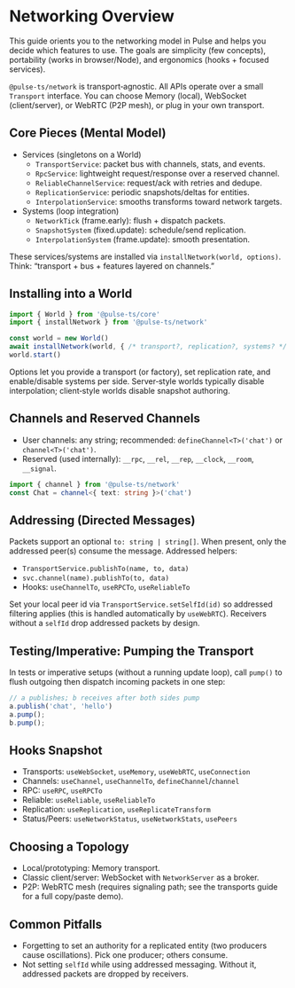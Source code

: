 # Networking Overview

This guide orients you to the networking model in Pulse and helps you decide which features to use. The goals are simplicity (few concepts), portability (works in browser/Node), and ergonomics (hooks + focused services).

`@pulse-ts/network` is transport‑agnostic. All APIs operate over a small `Transport` interface. You can choose Memory (local), WebSocket (client/server), or WebRTC (P2P mesh), or plug in your own transport.

## Core Pieces (Mental Model)

- Services (singletons on a World)
  - `TransportService`: packet bus with channels, stats, and events.
  - `RpcService`: lightweight request/response over a reserved channel.
  - `ReliableChannelService`: request/ack with retries and dedupe.
  - `ReplicationService`: periodic snapshots/deltas for entities.
  - `InterpolationService`: smooths transforms toward network targets.
- Systems (loop integration)
  - `NetworkTick` (frame.early): flush + dispatch packets.
  - `SnapshotSystem` (fixed.update): schedule/send replication.
  - `InterpolationSystem` (frame.update): smooth presentation.

These services/systems are installed via `installNetwork(world, options)`. Think: “transport + bus + features layered on channels.”

## Installing into a World

```ts
import { World } from '@pulse-ts/core'
import { installNetwork } from '@pulse-ts/network'

const world = new World()
await installNetwork(world, { /* transport?, replication?, systems? */ })
world.start()
```

Options let you provide a transport (or factory), set replication rate, and enable/disable systems per side. Server‑style worlds typically disable interpolation; client‑style worlds disable snapshot authoring.

## Channels and Reserved Channels

- User channels: any string; recommended: `defineChannel<T>('chat')` or `channel<T>('chat')`.
- Reserved (used internally): `__rpc`, `__rel`, `__rep`, `__clock`, `__room`, `__signal`.

```ts
import { channel } from '@pulse-ts/network'
const Chat = channel<{ text: string }>('chat')
```

## Addressing (Directed Messages)

Packets support an optional `to: string | string[]`. When present, only the addressed peer(s) consume the message. Addressed helpers:

- `TransportService.publishTo(name, to, data)`
- `svc.channel(name).publishTo(to, data)`
- Hooks: `useChannelTo`, `useRPCTo`, `useReliableTo`

Set your local peer id via `TransportService.setSelfId(id)` so addressed filtering applies (this is handled automatically by `useWebRTC`). Receivers without a `selfId` drop addressed packets by design.

## Testing/Imperative: Pumping the Transport

In tests or imperative setups (without a running update loop), call `pump()` to flush outgoing then dispatch incoming packets in one step:

```ts
// a publishes; b receives after both sides pump
a.publish('chat', 'hello')
a.pump();
b.pump();
```

## Hooks Snapshot

- Transports: `useWebSocket`, `useMemory`, `useWebRTC`, `useConnection`
- Channels: `useChannel`, `useChannelTo`, `defineChannel`/`channel`
- RPC: `useRPC`, `useRPCTo`
- Reliable: `useReliable`, `useReliableTo`
- Replication: `useReplication`, `useReplicateTransform`
- Status/Peers: `useNetworkStatus`, `useNetworkStats`, `usePeers`

## Choosing a Topology

- Local/prototyping: Memory transport.
- Classic client/server: WebSocket with `NetworkServer` as a broker.
- P2P: WebRTC mesh (requires signaling path; see the transports guide for a full copy/paste demo).

## Common Pitfalls

- Forgetting to set an authority for a replicated entity (two producers cause oscillations). Pick one producer; others consume.
- Not setting `selfId` while using addressed messaging. Without it, addressed packets are dropped by receivers.

